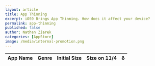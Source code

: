 ```yaml
---
layout: article
title: App Thinning
excerpt: iOS9 Brings App Thinning. How does it affect your device?
permalink: app-thinning
published: false
author: Nathan Ziarek
categories: [AppStore]
image: /media/internal-promotion.png
---
```


<script>var appData = [
{'name':'GarageBand', 'img':'http://is2.mzstatic.com/image/thumb/Purple3/v4/cd/d3/d1/cdd3d183-36fc-3e5d-cb77-8dfd6f319bbd/mzl.wixaojjc.png/0x0ss-85.jpg', 'genre':'Music', 'id':'408709785', 'price':4.99, 'ios8':728, 'ios9':728},{'name':'Keynote', 'img':'http://is2.mzstatic.com/image/thumb/Purple3/v4/45/da/3c/45da3c0f-6894-677f-d6a8-869ed768e3ca/mzl.bqieeoxi.png/0x0ss-85.jpg', 'genre':'Productivity', 'id':'361285480', 'price':9.99, 'ios8':542, 'ios9':537},{'name':'Pages', 'img':'http://is1.mzstatic.com/image/thumb/Purple3/v4/1c/03/3d/1c033dce-98da-b8f7-7229-5e4d70c5873e/mzl.dsdqzbpo.png/0x0ss-85.jpg', 'genre':'Productivity', 'id':'361309726', 'price':9.99, 'ios8':392, 'ios9':326},{'name':'Google Sheets', 'img':'http://is4.mzstatic.com/image/thumb/Purple69/v4/c6/90/cc/c690cc34-ae26-0efb-d2f3-fe5fa7abb9c1/mzl.auhjnowr.png/0x0ss-85.jpg', 'genre':'Productivity', 'id':'842849113', 'price':0, 'ios8':191, 'ios9':185},{'name':'Two Dots', 'img':'http://is5.mzstatic.com/image/thumb/Purple3/v4/45/f9/bf/45f9bf8d-eeed-0f0c-ec15-e91763ad6ac6/pr_source.png/0x0ss-85.jpg', 'genre':'Games', 'id':'880178264', 'price':0, 'ios8':148, 'ios9':131},{'name':'Editorial', 'img':'http://is5.mzstatic.com/image/thumb/Purple7/v4/8d/96/4e/8d964efe-98f7-c7fb-ab20-77e3d756b3df/mzl.njrqmduo.png/0x0ss-85.jpg', 'genre':'Productivity', 'id':'673907758', 'price':9.99, 'ios8':142, 'ios9':142},{'name':'Facebook', 'img':'http://is2.mzstatic.com/image/thumb/Purple3/v4/ba/c0/d0/bac0d000-43a3-dc92-4a5c-7d3bf1aa1aba/mzl.gbcwqykn.png/0x0ss-85.jpg', 'genre':'Social Networking', 'id':'284882215', 'price':0, 'ios8':140, 'ios9':83.8},{'name':'Withings', 'img':'http://is2.mzstatic.com/image/thumb/Purple3/v4/4d/bd/c0/4dbdc03e-ce97-a424-b7f8-59b0b84da4d4/mzl.kjoboemi.png/0x0ss-85.jpg', 'genre':'Health & Fitness', 'id':'542701020', 'price':0, 'ios8':109, 'ios9':109},{'name':'Twitter', 'img':'http://is4.mzstatic.com/image/thumb/Purple6/v4/20/cf/97/20cf9774-025e-9281-254d-8308938fbf17/mzl.sjdtzuvw.png/0x0ss-85.jpg', 'genre':'Social Networking', 'id':'333903271', 'price':0, 'ios8':127, 'ios9':89.1},{'name':'Google Docs', 'img':'http://is2.mzstatic.com/image/thumb/Purple3/v4/16/2a/6d/162a6d9e-35a1-9ad2-e71d-8a024194d9e8/mzl.fbpfjdxq.png/0x0ss-85.jpg', 'genre':'Productivity', 'id':'842842640', 'price':0, 'ios8':131, 'ios9':132},{'name':'Evernote', 'img':'http://is5.mzstatic.com/image/thumb/Purple69/v4/f3/95/ee/f395eec2-cab7-41d3-2e0a-98982b9c3f0a/mzl.odioncrh.png/0x0ss-85.jpg', 'genre':'Productivity', 'id':'281796108', 'price':0, 'ios8':122, 'ios9':89.2},{'name':'Alto\'s Adventure', 'img':'http://is1.mzstatic.com/image/thumb/Purple7/v4/cf/7c/b9/cf7cb996-115d-4fa7-9c4c-a097222bc695/mzl.gbhrmhxu.png/0x0ss-85.jpg', 'genre':'Games', 'id':'950812012', 'price':1.99, 'ios8':120, 'ios9':84.5},{'name':'Kindle', 'img':'http://is5.mzstatic.com/image/thumb/Purple5/v4/c3/aa/16/c3aa162c-94fd-09d4-5807-c81d2313b98f/mzl.tckimpos.png/0x0ss-85.jpg', 'genre':'Books', 'id':'302584613', 'price':0, 'ios8':115, 'ios9':83.5},{'name':'Overcast', 'img':'http://is4.mzstatic.com/image/thumb/Purple1/v4/00/fe/c8/00fec817-73c8-e65d-ac43-baee901991cc/mzl.axkbvfxx.png/0x0ss-85.jpg', 'genre':'News', 'id':'888422857', 'price':0, 'ios8':7.6, 'ios9':4.4},{'name':'Airbnb', 'img':'http://is1.mzstatic.com/image/thumb/Purple3/v4/48/d9/49/48d949a6-0de4-da8a-d33c-090748667d02/mzl.goertttg.png/0x0ss-85.jpg', 'genre':'Travel', 'id':'401626263', 'price':0, 'ios8':115, 'ios9':90},{'name':'Threes!', 'img':'http://is3.mzstatic.com/image/thumb/Purple5/v4/e4/4f/80/e44f806d-a083-907d-1566-5d992dc684e8/mzl.vbaomykz.png/0x0ss-85.jpg', 'genre':'Games', 'id':'779157948', 'price':2.99, 'ios8':108, 'ios9':108},{'name':'LinkedIn', 'img':'http://is1.mzstatic.com/image/thumb/Purple3/v4/7e/bd/24/7ebd24ae-3fcf-07fd-fd4b-d94e95137977/mzl.poqoxyuy.png/0x0ss-85.jpg', 'genre':'Social Networking', 'id':'288429040', 'price':0, 'ios8':103, 'ios9':103},{'name':'MyFitnessPal', 'img':'http://is3.mzstatic.com/image/thumb/Purple4/v4/7d/65/a6/7d65a63d-bc38-7b67-db97-ea20688b24a6/mzl.xbyjffhf.png/0x0ss-85.jpg', 'genre':'Health & Fitness', 'id':'341232718', 'price':0, 'ios8':97.8, 'ios9':79.8},{'name':'Nest', 'img':'http://is2.mzstatic.com/image/thumb/Purple6/v4/f0/ef/9f/f0ef9f7d-6d1d-0cb2-3c58-6cddbdfc3118/mzl.rtyilodj.png/0x0ss-85.jpg', 'genre':'Lifestyle', 'id':'464988855', 'price':0, 'ios8':99.1, 'ios9':98.9},{'name':'Amazon', 'img':'http://is3.mzstatic.com/image/thumb/Purple3/v4/7b/40/20/7b40203c-ab86-07d8-7269-b7b3743867d1/mzl.ahhsqtmt.png/0x0ss-85.jpg', 'genre':'Lifestyle', 'id':'297606951', 'price':0, 'ios8':93.9, 'ios9':62},{'name':'Runkeeper', 'img':'http://is5.mzstatic.com/image/thumb/Purple3/v4/67/5b/e5/675be55d-1103-0082-ac39-1b74bf348c42/pr_source.png/0x0ss-85.jpg', 'genre':'Health & Fitness', 'id':'300235330', 'price':0, 'ios8':77, 'ios9':62.9},{'name':'Walgreens', 'img':'http://is4.mzstatic.com/image/thumb/Purple49/v4/da/a8/79/daa87941-86f6-74df-e596-7b747ce913f5/mzl.vcqeljmn.png/0x0ss-85.jpg', 'genre':'Lifestyle', 'id':'335364882', 'price':0, 'ios8':71.4, 'ios9':73.4},{'name':'Camera+', 'img':'http://is3.mzstatic.com/image/thumb/Purple69/v4/85/5b/11/855b11e5-a6b2-88c3-c42d-a5069d3825ad/mzl.sfoumlsd.png/0x0ss-85.jpg', 'genre':'Photo & Video', 'id':'329670577', 'price':2.99, 'ios8':71.7, 'ios9':71.7},{'name':'Yelp', 'img':'http://is2.mzstatic.com/image/thumb/Purple69/v4/be/84/ae/be84aea3-438a-30d3-cc1e-734d19fa6562/mzl.yzqyncll.png/0x0ss-85.jpg', 'genre':'Travel', 'id':'284910350', 'price':0, 'ios8':69.4, 'ios9':52.6},{'name':'Philips Hue', 'img':'http://is5.mzstatic.com/image/thumb/Purple69/v4/7d/68/3e/7d683e84-457b-a17e-e0f3-72a4aa7ff0eb/mzl.jeaanzub.jpg/0x0ss-85.jpg', 'genre':'Lifestyle', 'id':'557206189', 'price':0, 'ios8':65.8, 'ios9':58.6},{'name':'Betterment', 'img':'http://is5.mzstatic.com/image/thumb/Purple6/v4/60/06/17/600617c6-8be5-2230-60b3-468f41c816f3/mzl.pbiaisqu.png/0x0ss-85.jpg', 'genre':'Finance', 'id':'393156562', 'price':0, 'ios8':61.7, 'ios9':42.9},{'name':'WATCH ABC', 'img':'http://is1.mzstatic.com/image/thumb/Purple1/v4/60/e5/7b/60e57b6a-5927-90bc-c30a-644387856bc5/mzl.ufszdzht.jpg/0x0ss-85.jpg', 'genre':'Entertainment', 'id':'364191819', 'price':0, 'ios8':59.8, 'ios9':59.8},{'name':'YouTube', 'img':'http://is1.mzstatic.com/image/thumb/Purple69/v4/d8/74/be/d874be59-2f98-8e91-f362-99d44772b3a5/mzl.vlwxhvcv.png/0x0ss-85.jpg', 'genre':'Photo & Video', 'id':'544007664', 'price':0, 'ios8':59.1, 'ios9':57.1},{'name':'ESPN', 'img':'http://is4.mzstatic.com/image/thumb/Purple49/v4/9b/e3/01/9be301ed-203e-54f2-17f6-a403e1024d26/mzl.tjttsuto.png/0x0ss-85.jpg', 'genre':'Sports', 'id':'317469184', 'price':0, 'ios8':50.4, 'ios9':53.8},{'name':'Pocket', 'img':'http://is4.mzstatic.com/image/thumb/Purple6/v4/8d/86/a0/8d86a0d3-8ff1-6791-fbe8-2c4ee734c559/mzl.anzbtxxb.png/0x0ss-85.jpg', 'genre':'News', 'id':'309601447', 'price':0, 'ios8':45.9, 'ios9':36},{'name':'Scopa Pro', 'img':'http://is2.mzstatic.com/image/thumb/Purple3/v4/88/40/99/88409943-c7b0-40e5-3d1b-9864344ebbed/pr_source.jpg/0x0ss-85.jpg', 'genre':'Games', 'id':'501678276', 'price':0, 'ios8':48.4, 'ios9':29.4},{'name':'Vimeo', 'img':'http://is5.mzstatic.com/image/thumb/Purple7/v4/d4/ac/19/d4ac19ad-785e-c36e-6309-79ebd7666455/mzl.dptvsmux.png/0x0ss-85.jpg', 'genre':'Photo & Video', 'id':'425194759', 'price':0, 'ios8':46, 'ios9':29.5},{'name':'Slack', 'img':'http://is3.mzstatic.com/image/thumb/Purple3/v4/a3/d1/1e/a3d11e07-da16-27ef-5dc9-bf5e4462d21e/mzl.tcxcztrn.png/0x0ss-85.jpg', 'genre':'Business', 'id':'618783545', 'price':0, 'ios8':42.3, 'ios9':25.5},{'name':'Netflix', 'img':'http://is1.mzstatic.com/image/thumb/Purple3/v4/f0/f0/1b/f0f01bec-27cb-5751-74fc-ab62d7e972c0/mzl.kzrdgrka.png/0x0ss-85.jpg', 'genre':'Entertainment', 'id':'363590051', 'price':0, 'ios8':41.1, 'ios9':27.3},{'name':'Alien Blue', 'img':'http://is3.mzstatic.com/image/thumb/Purple6/v4/25/20/56/2520569d-7cf3-5900-392c-30b1650c55c6/mzl.ebwuwmem.png/0x0ss-85.jpg', 'genre':'News', 'id':'923187241', 'price':0, 'ios8':39.8, 'ios9':39.8},{'name':'Untappd', 'img':'http://is5.mzstatic.com/image/thumb/Purple3/v4/6c/65/84/6c6584c1-305d-95d3-06fd-ef52149c7999/mzl.hofvucjh.png/0x0ss-85.jpg', 'genre':'Social Networking', 'id':'449141888', 'price':0, 'ios8':37.4, 'ios9':32.6},{'name':'Things', 'img':'http://is4.mzstatic.com/image/thumb/Purple1/v4/f0/75/cb/f075cb7f-426a-91ec-bbfb-939e9ec67d9c/mzl.zjlkprkl.png/0x0ss-85.jpg', 'genre':'Productivity', 'id':'284971781', 'price':9.99, 'ios8':35.2, 'ios9':35.2},{'name':'Automatic', 'img':'http://is5.mzstatic.com/image/thumb/Purple6/v4/71/e4/ae/71e4ae13-51d4-c874-1c53-ef431109cc24/mzl.hvxjipuq.png/0x0ss-85.jpg', 'genre':'Lifestyle', 'id':'596594365', 'price':0, 'ios8':26.8, 'ios9':20.2},{'name':'WolframAlpha', 'img':'http://is5.mzstatic.com/image/thumb/Purple1/v4/65/25/2e/65252ea3-9d52-bf79-b851-0915cc6c41b4/mzl.rpkwyyyl.png/0x0ss-85.jpg', 'genre':'Reference', 'id':'334989259', 'price':2.99, 'ios8':20.4, 'ios9':25.5},{'name':'WatchESPN', 'img':'http://is3.mzstatic.com/image/thumb/Purple1/v4/16/cd/94/16cd943b-1978-5991-9fb6-6ca036f80f41/mzl.wqadhewv.png/0x0ss-85.jpg', 'genre':'Sports', 'id':'429009175', 'price':0, 'ios8':19.1, 'ios9':15.2},{'name':'ChefSteps', 'img':'http://is1.mzstatic.com/image/thumb/Purple1/v4/2c/da/17/2cda17a1-006e-eddd-b52b-f14cf5a3db5f/mzl.yofwsdqf.png/0x0ss-85.jpg', 'genre':'Food & Drink', 'id':'816731096', 'price':0, 'ios8':15.6, 'ios9':16.1},{'name':'Dark Sky', 'img':'http://is2.mzstatic.com/image/thumb/Purple3/v4/d7/ce/6f/d7ce6f5c-5667-c5c9-6ca8-849cc2e07b79/mzl.lxnjmgyk.png/0x0ss-85.jpg', 'genre':'Weather', 'id':'517329357', 'price':3.99, 'ios8':14, 'ios9':14},{'name':'Strategery', 'img':'http://is5.mzstatic.com/image/thumb/Purple4/v4/55/e9/3a/55e93a0e-bb23-49d8-b421-23255365a544/mzl.qessklgh.jpg/0x0ss-85.jpg', 'genre':'Games', 'id':'298908505', 'price':1.99, 'ios8':14.1, 'ios9':14.1},{'name':'Reeder 2', 'img':'http://is3.mzstatic.com/image/thumb/Purple5/v4/e0/6f/f3/e06ff350-f462-3bc3-5e43-753bfe1f7c16/mzl.wqedcrlw.png/0x0ss-85.jpg', 'genre':'News', 'id':'697846300', 'price':4.99, 'ios8':6.3, 'ios9':6.3},{'name':'Afterlight', 'img':'http://is2.mzstatic.com/image/thumb/Purple1/v4/9b/04/0b/9b040bde-3786-a65d-7d3a-351f11eb1c24/mzl.hdgtungo.png/0x0ss-85.jpg', 'genre':'Photo & Video', 'id':'573116090', 'price':0.99, 'ios8':75, 'ios9':69.1},{'name':'Monument Valley', 'img':'http://is1.mzstatic.com/image/thumb/Purple3/v4/d1/b4/6f/d1b46f77-665a-b18c-8cfb-ed594863e043/mzl.yiiiafey.png/0x0ss-85.jpg', 'genre':'Games', 'id':'728293409', 'price':3.99, 'ios8':502, 'ios9':485},{'name':'Workflow', 'img':'http://is2.mzstatic.com/image/thumb/Purple6/v4/e2/c2/26/e2c226e1-64df-0f6f-6594-475b9c9bc823/mzl.dlimstya.png/0x0ss-85.jpg', 'genre':'Productivity', 'id':'915249334', 'price':3.99, 'ios8':63.9, 'ios9':63.9},{'name':'Capital One Wallet', 'img':'http://is3.mzstatic.com/image/thumb/Purple3/v4/01/58/2e/01582e05-1408-d53d-5e63-da5f3d8fbc05/mzl.ynuoocvi.jpg/0x0ss-85.jpg', 'genre':'Finance', 'id':'907210949', 'price':0, 'ios8':34, 'ios9':42.9},{'name':'7 Minute Workout', 'img':'http://is4.mzstatic.com/image/thumb/Purple6/v4/57/5d/32/575d32b0-7830-ad60-57ce-369023fcf614/mzl.kphckhjy.png/0x0ss-85.jpg', 'genre':'Health & Fitness', 'id':'650762525', 'price':0, 'ios8':17.6, 'ios9':17.6},{'name':'Periscope', 'img':'http://is1.mzstatic.com/image/thumb/Purple69/v4/a3/62/f5/a362f5d0-0413-5f9a-3880-42ff817e2d05/mzl.jvgvqymt.jpg/0x0ss-85.jpg', 'genre':'Social Networking', 'id':'972909677', 'price':0, 'ios8':18, 'ios9':18},{'name':'FOX Sports GO', 'img':'http://is4.mzstatic.com/image/thumb/Purple6/v4/27/5a/b4/275ab4e7-ef99-ff0b-a44b-631db5535cb8/mzl.ckpexafg.png/0x0ss-85.jpg', 'genre':'Sports', 'id':'711074743', 'price':0, 'ios8':31.1, 'ios9':23.4},{'name':'Amex Mobile', 'img':'http://is1.mzstatic.com/image/thumb/Purple3/v4/97/1d/76/971d7691-1ae0-1356-e70b-9c765e771da0/mzl.qbasqggy.png/0x0ss-85.jpg', 'genre':'Finance', 'id':'362348516', 'price':0, 'ios8':32, 'ios9':32},{'name':'Mint', 'img':'http://is2.mzstatic.com/image/thumb/Purple1/v4/f6/56/a5/f656a545-a52d-0219-99eb-bc0acbf013df/mzl.xtkljxoq.png/0x0ss-85.jpg', 'genre':'Finance', 'id':'300238550', 'price':0, 'ios8':39.9, 'ios9':29.9},{'name':'Google Maps', 'img':'http://is2.mzstatic.com/image/thumb/Purple3/v4/2c/13/c8/2c13c824-a40e-042f-a7ec-4ef1ab959e0f/mzl.ddramdge.png/0x0ss-85.jpg', 'genre':'Navigation', 'id':'585027354', 'price':0, 'ios8':44.7, 'ios9':53},{'name':'Apple Store', 'img':'http://is4.mzstatic.com/image/thumb/Purple3/v4/1b/30/4f/1b304f5e-e862-b65c-3d2e-256f4904196d/mzl.swjyddbn.png/0x0ss-85.jpg', 'genre':'Lifestyle', 'id':'375380948', 'price':0, 'ios8':49.7, 'ios9':49.7},{'name':'Starbucks', 'img':'http://is2.mzstatic.com/image/thumb/Purple6/v4/32/aa/64/32aa6452-7ef2-1eb5-6a73-4a9c4ae68d0b/mzl.xbadsoxd.png/0x0ss-85.jpg', 'genre':'Food & Drink', 'id':'331177714', 'price':0, 'ios8':50.7, 'ios9':58.5},{'name':'Houzz', 'img':'http://is4.mzstatic.com/image/thumb/Purple3/v4/3d/b4/d0/3db4d0f1-d851-3513-af33-765114ee7552/mzl.iuoftogw.png/0x0ss-85.jpg', 'genre':'Lifestyle', 'id':'399563465', 'price':0, 'ios8':69.9, 'ios9':59.1},{'name':'eBay', 'img':'http://is1.mzstatic.com/image/thumb/Purple1/v4/28/06/88/28068831-9165-9aa1-1652-db80b6cc1873/pr_source.jpg/0x0ss-85.jpg', 'genre':'Lifestyle', 'id':'282614216', 'price':0, 'ios8':80.1, 'ios9':80.4},{'name':'Yahoo Fantasy Football', 'img':'http://is1.mzstatic.com/image/thumb/Purple6/v4/9b/4b/10/9b4b10e2-7392-1324-aada-0d85a4f772f9/mzl.vvdocykv.png/0x0ss-85.jpg', 'genre':'Sports', 'id':'328415391', 'price':0, 'ios8':115, 'ios9':117},{'name':'iMovie', 'img':'http://is3.mzstatic.com/image/thumb/Purple3/v4/2a/2d/50/2a2d5034-8c62-a613-ebca-f438628e1f56/pr_source.png/0x0ss-85.jpg', 'genre':'Photo & Video', 'id':'377298193', 'price':4.99, 'ios8':705, 'ios9':678},{'name':'Numbers', 'img':'http://is2.mzstatic.com/image/thumb/Purple6/v4/ed/c5/58/edc558a8-9d1e-3c33-8bbd-01c222a010cf/mzl.ypwgetdt.png/0x0ss-85.jpg', 'genre':'Productivity', 'id':'361304891', 'price':9.99, 'ios8':379, 'ios9':319},{'name':'Yahoo Weather', 'img':'http://is3.mzstatic.com/image/thumb/Purple49/v4/37/2d/8a/372d8a80-8d09-1602-d5b2-4bced6661521/mzl.imzmjcyp.png/0x0ss-85.jpg', 'genre':'Weather', 'id':'628677149', 'price':0, 'ios8':106, 'ios9':76.6},{'name':'You Are Your Own Gym', 'img':'http://is4.mzstatic.com/image/thumb/Purple1/v4/20/be/df/20bedfdc-02e4-8d18-5405-bb9851c3902a/pr_source.png/0x0ss-85.jpg', 'genre':'Health & Fitness', 'id':'416981420', 'price':2.99, 'ios8':402, 'ios9':402}]</script>

<table>
    <thead>
        <tr>
            <th>App Name</th>
            <th>Genre</th>
            <th>Initial Size</th>
            <th>Size on 11/4</th>
            <th>&delta;</th>
        </tr>
    </thead>
    <tbody id="blah"></tbody>
</table>

<script>
for (i=0; i<appData.length; i++){
    tr = document.createElement("tr");
        
    td_nm = document.createElement("td");
    img = document.createElement("img");
    img.src = appData[i].img;
    img.alt = appData[i].name;
    td_nm.appendChild(img);
    txt = document.createTextNode( appData[i].name );
    td_nm.appendChild(txt);
    tr.appendChild(td_nm);
    
    td_genre = document.createElement("td");
    txt = document.createTextNode( appData[i].genre );
    td_genre.appendChild(txt);
    tr.appendChild(td_genre);


    td_init = document.createElement("td");
    txt = document.createTextNode( appData[i].ios8 );
    td_init.appendChild(txt);
    tr.appendChild(td_init);


    td_fin = document.createElement("td");
    txt = document.createTextNode( appData[i].ios9 );
    td_fin.appendChild(txt);
    tr.appendChild(td_fin);
    
    td_delta = document.createElement("td");
    txt = document.createTextNode( Math.floor((appData[i].ios8 - appData[i].ios9) * 10,1) / 10 );
    td_delta.appendChild(txt);
    tr.appendChild(td_delta);

    
    document.getElementById("blah").appendChild(tr);
}
</script>